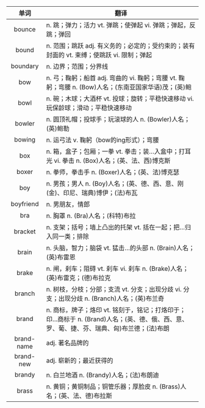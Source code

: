 |单词|翻译  |
|:--:|--| 
|	bounce  		|		n. 跳；弹力；活力 vt. 弹跳；使弹起 vi. 弹跳；弹起，反跳；弹回	|		
|	bound  		|		n. 范围；跳跃 adj. 有义务的；必定的；受约束的；装有封面的 vt. 束缚；使跳跃 vi. 限制；弹起	|		
|	boundary  		|		n. 边界；范围；分界线	|		
|	bow  		|		n. 弓；鞠躬；船首 adj. 弯曲的 vi. 鞠躬；弯腰 vt. 鞠躬；弯腰 n. (Bow)人名；(东南亚国家华语)茂；(英)鲍	|		
|	bowl  		|		n. 碗；木球；大酒杯 vt. 投球；旋转；平稳快速移动 vi. 玩保龄球；滑动；平稳快速移动	|		
|	bowler  		|		n. 圆顶礼帽；投球手；玩滚球的人 n. (Bowler)人名；(英)鲍勒	|		
|	bowing  		|		n. 运弓法 v. 鞠躬（bow的ing形式）；弯腰	|		
|	box  		|		n. 箱，盒子；包厢；一拳 vt. 拳击；装…入盒中；打耳光 vi. 拳击 n. (Box)人名；(英、法、西)博克斯	|		
|	boxer  		|		n. 拳师，拳击手 n. (Boxer)人名；(英、法)博克瑟	|		
|	boy  		|		n. 男孩；男人 n. (Boy)人名；(英、德、西、意、刚(金)、印尼、瑞典)博伊；(法)布瓦	|		
|	boyfriend  		|		n. 男朋友，情郎	|		
|	bra  		|		n. 胸罩 n. (Bra)人名；(科特)布拉	|		
|	bracket  		|		n. 支架；括号；墙上凸出的托架 vt. 括在一起；把…归入同一类；排除	|		
|	brain  		|		n. 头脑，智力；脑袋 vt. 猛击…的头部 n. (Brain)人名；(英)布雷恩	|		
|	brake  		|		n. 闸，刹车；阻碍 vt. 刹车 vi. 刹车 n. (Brake)人名；(英)布雷克；(德)布拉克	|		
|	branch  		|		n. 树枝，分枝；分部；支流 vt. 分支；出现分歧 vi. 分支；出现分歧 n. (Branch)人名；(英)布兰奇	|		
|	brand  		|		n. 商标，牌子；烙印 vt. 铭刻于，铭记；打烙印于；印…商标于 n. (Brand)人名；(英、德、俄、西、意、罗、葡、捷、芬、瑞典、匈)布兰德；(法)布朗	|		
|	brand-name  		|		adj. 著名品牌的	|		
|	brand-new  		|		adj. 崭新的；最近获得的	|		
|	brandy  		|		n. 白兰地酒 n. (Brandy)人名；(法)布朗迪	|		
|	brass  		|		n. 黄铜；黄铜制品；铜管乐器；厚脸皮 n. (Brass)人名；(英、法、德)布拉斯	|